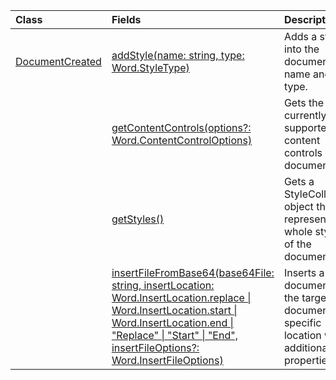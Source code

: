 | Class | Fields | Description |
|:---|:---|:---|
|[DocumentCreated](/.documentcreated)|[addStyle(name: string, type: Word.StyleType)](/.documentcreated#word-javascript/api/word/-documentcreated-addstyle-member(1))|Adds a style into the document by name and type.|
||[getContentControls(options?: Word.ContentControlOptions)](/.documentcreated#word-javascript/api/word/-documentcreated-getcontentcontrols-member(1))|Gets the currently supported content controls in the document.|
||[getStyles()](/.documentcreated#word-javascript/api/word/-documentcreated-getstyles-member(1))|Gets a StyleCollection object that represents the whole style set of the document.|
||[insertFileFromBase64(base64File: string, insertLocation: Word.InsertLocation.replace \| Word.InsertLocation.start \| Word.InsertLocation.end \| "Replace" \| "Start" \| "End", insertFileOptions?: Word.InsertFileOptions)](/.documentcreated#word-javascript/api/word/-documentcreated-insertfilefrombase64-member(1))|Inserts a document into the target document at a specific location with additional properties.|
